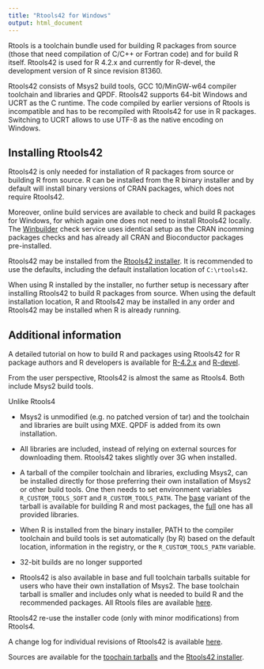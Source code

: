 ```yaml
---
title: "Rtools42 for Windows"
output: html_document
---
```


Rtools is a toolchain bundle used for building R packages from source (those
that need compilation of C/C++ or Fortran code) and for build R itself. 
Rtools42 is used for R 4.2.x and currently for R-devel, the development version of
R since revision 81360.

Rtools42 consists of Msys2 build tools, GCC 10/MinGW-w64 compiler toolchain
and libraries and QPDF.  Rtools42 supports 64-bit Windows and UCRT as the C
runtime.  The code compiled by earlier versions of Rtools is incompatible
and has to be recompiled with Rtools42 for use in R packages. Switching to
UCRT allows to use UTF-8 as the native encoding on Windows.

## Installing Rtools42

Rtools42 is only needed for installation of R packages from source or
building R from source.  R can be installed from the R binary installer and
by default will install binary versions of CRAN packages, which does not
require Rtools42.

Moreover, online build services are available to check and build R packages
for Windows, for which again one does not need to install Rtools42 locally.
The [Winbuilder](https://win-builder.r-project.org/) check service uses
identical setup as the CRAN incomming packages checks and has already all
CRAN and Bioconductor packages pre-installed.

Rtools42 may be installed from the [Rtools42 installer](files/rtools42-RTVER.exe).
It is recommended to use the defaults, including the default installation
location of `C:\rtools42`.

When using R installed by the installer, no further setup is necessary after
installing Rtools42 to build R packages from source.  When using the default
installation location, R and Rtools42 may be installed in any order and
Rtools42 may be installed when R is already running.

## Additional information

A detailed tutorial on how to build R and packages using Rtools42 for R package
authors and R developers is available for
[R-4.2.x](../../base/howto-R-4.2.html)
and
[R-devel](../../base/howto-R-devel.html).

From the user perspective, Rtools42 is almost the same as Rtools4. Both
include Msys2 build tools.

Unlike Rtools4

* Msys2 is unmodified (e.g.  no patched version of tar) and the toolchain
  and libraries are built using MXE. QPDF is added from its own
  installation.

* All libraries are included, instead of relying on external sources for
  downloading them. Rtools42 takes slightly over 3G when installed.

* A tarball of the compiler toolchain and libraries, excluding Msys2, can be
  installed directly for those preferring their own installation of Msys2 or
  other build tools.  One then needs to set environment variables
  `R_CUSTOM_TOOLS_SOFT` and `R_CUSTOM_TOOLS_PATH`.  The
  [base](files/rtools42-toolchain-libs-base-TLVER.tar.zst)
  variant of the tarball is available for building R and most packages, the 
  [full](files/rtools42-toolchain-libs-full-TLVER.tar.zst)
  one has all provided libraries.

* When R is installed from the binary installer, PATH to the compiler toolchain
  and build tools is set automatically (by R)
  based on the default location, information in the registry, or the
  `R_CUSTOM_TOOLS_PATH` variable.

* 32-bit builds are no longer supported

* Rtools42 is also available in base and full toolchain tarballs suitable
  for users who have their own installation of Msys2. The base toolchain
  tarball is smaller and includes only what is needed to build R and the
  recommended packages. All Rtools files are available [here](files).

Rtools42 re-use the installer code (only with minor modifications) from
Rtools4.

A change log for individual revisions of Rtools42 is available
[here](news.html).

Sources are available for the
[toochain tarballs](https://svn.r-project.org/R-dev-web/trunk/WindowsBuilds/winutf8/ucrt3/toolchain_libs/)
and the
[Rtools42 installer](https://svn.r-project.org/R-dev-web/trunk/WindowsBuilds/winutf8/ucrt3/rtools/).

